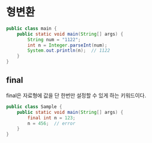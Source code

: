 # 형변환

```java
public class main {
    public static void main(String[] args) {
        String num = "1122";
        int n = Integer.parseInt(num);
        System.out.println(n);  // 1122
    }
}
```

## final

final은 자료형에 값을 단 한번만 설정할 수 있게 하는 키워드이다.

```java
public class Sample {
    public static void main(String[] args) {
        final int n = 123;
        n = 456;  // error
    }
}
```
